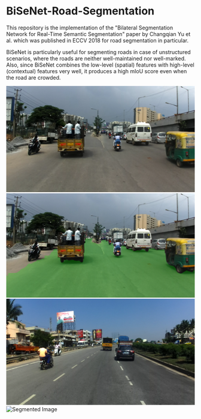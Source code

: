 # BiSeNet-Road-Segmentation
This repository is the implementation of the "Bilateral Segmentation Network for Real-Time Semantic Segmentation" paper by Changqian Yu et al. which was published in ECCV 2018 for road segmentation in particular.

BiSeNet is particularly useful for segmenting roads in case of unstructured scenarios, where the roads are neither well-maintained nor well-marked. Also, since BiSeNet combines the low-level (spatial) features with high-level (contextual) features very well, it produces a high mIoU score even when the road are crowded.

![Original Image](/images/898955_leftImg8bit.png)
![Segmented Image](/images/898955_leftImg8bit_mask.png)
![Original Image](/images/996177_leftImg8bit.png)
![Segmented Image](/images/996177leftImg8bit_mask.png)
